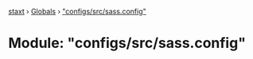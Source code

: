 [staxt](../README.md) › [Globals](../globals.md) › ["configs/src/sass.config"](_configs_src_sass_config_.md)

# Module: "configs/src/sass.config"


